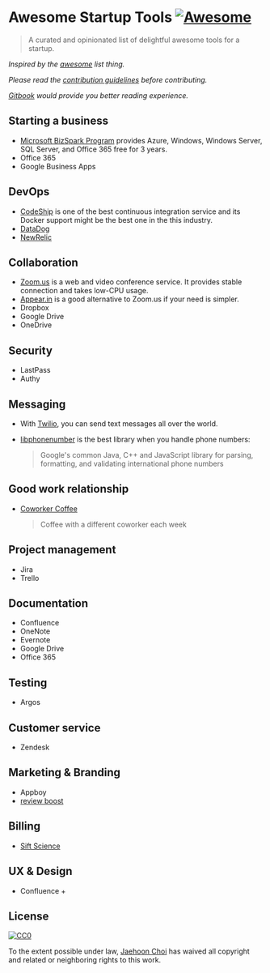 # Awesome Startup Tools [![Awesome](https://cdn.rawgit.com/sindresorhus/awesome/d7305f38d29fed78fa85652e3a63e154dd8e8829/media/badge.svg)](https://github.com/sindresorhus/awesome)

> A curated and opinionated list of delightful awesome tools for a startup.

*Inspired by the [awesome](https://github.com/sindresorhus/awesome) list thing.*

*Please read the [contribution guidelines](contributing.md) before contributing.*

*[Gitbook](https://andromedarabbit.gitbooks.io/awesome-startup-tools/content/) would provide you better reading experience.*

## Starting a business

* [Microsoft BizSpark Program](https://www.microsoft.com/bizspark) provides Azure, Windows, Windows Server, SQL Server, and Office 365 free for 3 years. 
* Office 365
* Google Business Apps

## DevOps

* [CodeShip](more_in_depth/codeship.md) is one of the best continuous integration service and its Docker support might be the best one in the this industry.
* [DataDog](http://datadoghq.com/)
* [NewRelic](https://newrelic.com)

## Collaboration

* [Zoom.us](more_in_depth/video_conference_tool_comparision.md) is a web and video conference service. It provides stable connection and takes low-CPU usage.
* [Appear.in](more_in_depth/video_conference_tool_comparision.md) is a good alternative to Zoom.us if your need is simpler.
* Dropbox
* Google Drive
* OneDrive

## Security

* LastPass
* Authy

## Messaging

* With [Twilio](more_in_depth/twilio.md), you can send text messages all over the world. 
* [libphonenumber](https://github.com/googlei18n/libphonenumber) is the best library when you handle phone numbers: 

  > Google's common Java, C++ and JavaScript library for parsing, formatting, and validating international phone numbers

## Good work relationship

* [Coworker Coffee](http://coworkercoffee.com/) 
  > Coffee with a different coworker each week

## Project management

* Jira
* Trello

## Documentation

* Confluence
* OneNote
* Evernote
* Google Drive
* Office 365

## Testing

* Argos

## Customer service

* Zendesk

## Marketing & Branding

* Appboy
* [review boost](http://www.reviewboost.com/)

## Billing

* [Sift Science](https://siftscience.com/)

## UX & Design

* Confluence + 

## License

[![CC0](http://mirrors.creativecommons.org/presskit/buttons/88x31/svg/cc-zero.svg)](https://creativecommons.org/publicdomain/zero/1.0/)

To the extent possible under law, [Jaehoon Choi](https://github.com/andromedarabbit) has waived all copyright and related or neighboring rights to this work.

